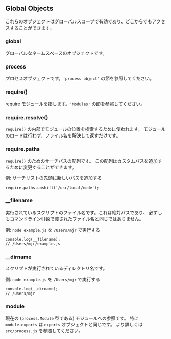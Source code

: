 ## Global Objects

<!--
These object are available in the global scope and can be accessed from anywhere.
-->
これらのオブジェクトはグローバルスコープで有効であり、どこからでもアクセスすることができます。

### global

<!--
The global namespace object.
-->
グローバルなネームスペースのオブジェクトです。

### process

<!--
The process object. See the `'process object'` section.
-->
プロセスオブジェクトです。`'process object'` の節を参照してください。

### require()

<!--
To require modules. See the `'Modules'` section.
-->
require モジュールを指します。`'Modules'` の節を参照してください。

### require.resolve()

<!--
Use the internal `require()` machinery to look up the location of a module,
but rather than loading the module, just return the resolved filename.
-->
`require()` の内部でモジュールの位置を検索するために使われます。
モジュールのロードは行わず、ファイル名を解決して返すだけです。

### require.paths

<!--
An array of search paths for `require()`.  This array can be modified to add
custom paths.
-->
`require()` のためのサーチパスの配列です。
この配列はカスタムパスを追加するために変更することができます。

<!--
Example: add a new path to the beginning of the search list
-->
例: サーチリストの先頭に新しいパスを追加する

    require.paths.unshift('/usr/local/node');


### __filename

<!--
The filename of the script being executed.  This is the absolute path, and not necessarily
the same filename passed in as a command line argument.
-->
実行されているスクリプトのファイル名です。これは絶対パスであり、
必ずしもコマンドライン引数で渡されたファイル名と同じではありません。

<!--
Example: running `node example.js` from `/Users/mjr`
-->
例: `node example.js` を `/Users/mjr` で実行する

    console.log(__filename);
    // /Users/mjr/example.js

### __dirname

<!--
The dirname of the script being executed.
-->
スクリプトが実行されているディレクトリ名です。

<!--
Example: running `node example.js` from `/Users/mjr`
-->
例: `node example.js` を `/Users/mjr` で実行する

    console.log(__dirname);
    // /Users/mjr


### module

<!--
A reference to the current module. In particular
`module.exports` is the same as the `exports` object. See `src/node.js`
for more information.
-->
現在の (`process.Module` 型である) モジュールへの参照です。
特に `module.exports` は `exports` オブジェクトと同じです。
より詳しくは `src/process.js` を参照してください。
